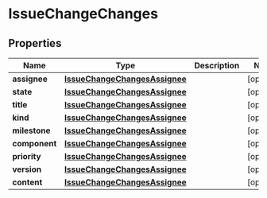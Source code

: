 # IssueChangeChanges

## Properties
Name | Type | Description | Notes
------------ | ------------- | ------------- | -------------
**assignee** | [**IssueChangeChangesAssignee**](IssueChangeChangesAssignee.md) |  |  [optional]
**state** | [**IssueChangeChangesAssignee**](IssueChangeChangesAssignee.md) |  |  [optional]
**title** | [**IssueChangeChangesAssignee**](IssueChangeChangesAssignee.md) |  |  [optional]
**kind** | [**IssueChangeChangesAssignee**](IssueChangeChangesAssignee.md) |  |  [optional]
**milestone** | [**IssueChangeChangesAssignee**](IssueChangeChangesAssignee.md) |  |  [optional]
**component** | [**IssueChangeChangesAssignee**](IssueChangeChangesAssignee.md) |  |  [optional]
**priority** | [**IssueChangeChangesAssignee**](IssueChangeChangesAssignee.md) |  |  [optional]
**version** | [**IssueChangeChangesAssignee**](IssueChangeChangesAssignee.md) |  |  [optional]
**content** | [**IssueChangeChangesAssignee**](IssueChangeChangesAssignee.md) |  |  [optional]
